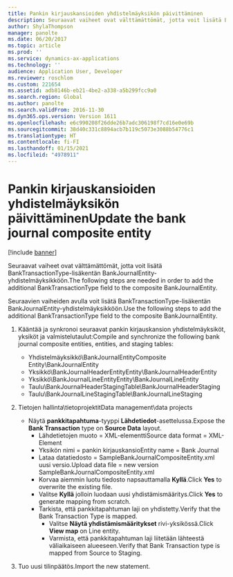 ```yaml
---
title: Pankin kirjauskansioiden yhdistelmäyksikön päivittäminen
description: Seuraavat vaiheet ovat välttämättömät, jotta voit lisätä BankTransactionType-lisäkentän BankJournalEntity-yhdistelmäyksikköön.
author: ShylaThompson
manager: panolte
ms.date: 06/20/2017
ms.topic: article
ms.prod: ''
ms.service: dynamics-ax-applications
ms.technology: ''
audience: Application User, Developer
ms.reviewer: roschlom
ms.custom: 221654
ms.assetid: adb8146b-eb21-4be2-a338-a5b299fcc9a0
ms.search.region: Global
ms.author: panolte
ms.search.validFrom: 2016-11-30
ms.dyn365.ops.version: Version 1611
ms.openlocfilehash: e6c990208f26dde26b7adc306198f7cd16e0e69b
ms.sourcegitcommit: 38d40c331c8894acb7b119c5073e3088b54776c1
ms.translationtype: HT
ms.contentlocale: fi-FI
ms.lasthandoff: 01/15/2021
ms.locfileid: "4978911"
---
```

# <a name="update-the-bank-journal-composite-entity"></a><span data-ttu-id="b5756-103">Pankin kirjauskansioiden yhdistelmäyksikön päivittäminen</span><span class="sxs-lookup"><span data-stu-id="b5756-103">Update the bank journal composite entity</span></span>

[!include [banner](../includes/banner.md)]

<span data-ttu-id="b5756-104">Seuraavat vaiheet ovat välttämättömät, jotta voit lisätä BankTransactionType-lisäkentän BankJournalEntity-yhdistelmäyksikköön.</span><span class="sxs-lookup"><span data-stu-id="b5756-104">The following steps are needed in order to add the additional BankTransactionType field to the composite BankJournalEntity.</span></span>

<span data-ttu-id="b5756-105">Seuraavien vaiheiden avulla voit lisätä BankTransactionType-lisäkentän BankJournalEntity-yhdistelmäyksikköön.</span><span class="sxs-lookup"><span data-stu-id="b5756-105">Use the following steps to add the additional BankTransactionType field to the composite BankJournalEntity.</span></span>

1.  <span data-ttu-id="b5756-106">Kääntää ja synkronoi seuraavat pankin kirjauskansion yhdistelmäyksiköt, yksiköt ja valmistelutaulut:</span><span class="sxs-lookup"><span data-stu-id="b5756-106">Compile and synchronize the following bank journal composite entities, entities, and staging tables:</span></span>
    -   <span data-ttu-id="b5756-107">Yhdistelmäyksikkö\\BankJournalEntity</span><span class="sxs-lookup"><span data-stu-id="b5756-107">Composite Entity\\BankJournalEntity</span></span>
    -   <span data-ttu-id="b5756-108">Yksikkö\\BankJournalHeaderEntity</span><span class="sxs-lookup"><span data-stu-id="b5756-108">Entity\\BankJournalHeaderEntity</span></span>
    -   <span data-ttu-id="b5756-109">Yksikkö\\BankJournalLineEntity</span><span class="sxs-lookup"><span data-stu-id="b5756-109">Entity\\BankJournalLineEntity</span></span>
    -   <span data-ttu-id="b5756-110">Taulu\\BankJournalHeaderStaging</span><span class="sxs-lookup"><span data-stu-id="b5756-110">Table\\BankJournalHeaderStaging</span></span>
    -   <span data-ttu-id="b5756-111">Taulu\\BankJournalLineStaging</span><span class="sxs-lookup"><span data-stu-id="b5756-111">Table\\BankJournalLineStaging</span></span>

2.  <span data-ttu-id="b5756-112">Tietojen hallinta\\tietoprojektit</span><span class="sxs-lookup"><span data-stu-id="b5756-112">Data management\\data projects</span></span>
    -   <span data-ttu-id="b5756-113">Näytä **pankkitapahtuma**-tyyppi **Lähdetiedot**-asettelussa.</span><span class="sxs-lookup"><span data-stu-id="b5756-113">Expose the **Bank Transaction** type on **Source Data** layout.</span></span>
        -   <span data-ttu-id="b5756-114">Lähdetietojen muoto = XML-elementti</span><span class="sxs-lookup"><span data-stu-id="b5756-114">Source data format = XML-Element</span></span>
        -   <span data-ttu-id="b5756-115">Yksikön nimi = pankin kirjauskansio</span><span class="sxs-lookup"><span data-stu-id="b5756-115">Entity name = Bank Journal</span></span>
        -   <span data-ttu-id="b5756-116">Lataa datatiedosto = SampleBankJournalCompositeEntity.xml uusi versio.</span><span class="sxs-lookup"><span data-stu-id="b5756-116">Upload data file = new version SampleBankJournalCompositeEntity.xml</span></span>
        -   <span data-ttu-id="b5756-117">Korvaa aiemmin luotu tiedosto napsauttamalla **Kyllä**.</span><span class="sxs-lookup"><span data-stu-id="b5756-117">Click **Yes** to overwrite the existing file.</span></span>
        -   <span data-ttu-id="b5756-118">Valitse **Kyllä** jolloin luodaan uusi yhdistämismääritys.</span><span class="sxs-lookup"><span data-stu-id="b5756-118">Click **Yes** to generate mapping from scratch.</span></span>
        -   <span data-ttu-id="b5756-119">Tarkista, että pankkitapahtuman laji on yhdistetty.</span><span class="sxs-lookup"><span data-stu-id="b5756-119">Verify that the Bank Transaction Type is mapped.</span></span>
            -   <span data-ttu-id="b5756-120">Valitse **Näytä yhdistämismääritykset** rivi-yksikössä.</span><span class="sxs-lookup"><span data-stu-id="b5756-120">Click **View map** on Line entity.</span></span>
            -   <span data-ttu-id="b5756-121">Varmista, että pankkitapahtuman laji liitetään lähteestä väliaikaiseen alueeseen.</span><span class="sxs-lookup"><span data-stu-id="b5756-121">Verify that Bank Transaction type is mapped from Source to Staging.</span></span>

3.  <span data-ttu-id="b5756-122">Tuo uusi tilinpäätös.</span><span class="sxs-lookup"><span data-stu-id="b5756-122">Import the new statement.</span></span>





